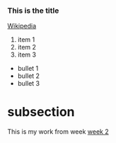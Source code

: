 ### This is the title

[Wikipedia](https://www.wikipedia.org)

1. item 1
2. item 2
3. item 3

- bullet 1
- bullet 2
- bullet 3 

# subsection

This is my work from week [week 2](Class-2-Notes.html)